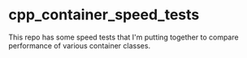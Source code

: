 # cpp_container_speed_tests
This repo has some speed tests that I'm putting together to compare performance of various container classes.
